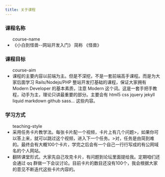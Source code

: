 ```yaml
---
title: 关于课程
---
```


<div class="container">
  <div class="card">
    <h3>课程名称</h3>
    <ul>
      <div class='id'>course-name</div>
      <li>
         《小白到怪兽--网站开发入门》 简称 《怪兽》
      </li>
    </ul>
  </div>
  <div class="card">
    <h3>课程目标</h3>
    <ul>
      <div class='id'>course-aim</div>
      <li>
        课程的主要内容以前端为主。但是不深挖，不是一套前端高手课程。而是为大家后面学习
        Rails/Nodejs/PHP 整站开发打基础的课程，保证大家拥有 Modern Developer
        的基本素质，注意 Modern
        这个词。这是一套手把手教程，动手为主，理论只讲最重要的部分。主要会有 html5 css
        jquery jekyll liquid markdown github sass… 这些内容。
      </li>
    </ul>
  </div>

  <div class="card">
    <h3>学习方式</h3>
    <ul>
      <div class='id'>teaching-style</div>
      <li>
        采用任务卡片教学法。每张卡片配一个视频，卡片上有几个问题>，如果你可以答上来，就可以跳过这个视频，进入下一个任务。>对，任务是由简到难的。最终会有大概100个卡片，学完之后会有一个自己一行行写成的有公网域名的个人网站。
      </li>
      <li>
        翻转课堂形式。大家先自己攻克卡片，有问题到论坛里面提给我。定期咱们还会通过 qq
        群做一下会议讨论。目前卡片的数目还没有100个，我会根据大家的意见不断迭代这些卡片内容的。
      </li>
    </ul>
  </div>
</div>
